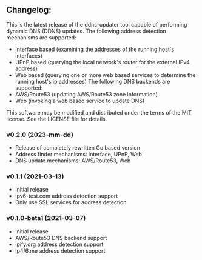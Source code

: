 ## Changelog:
This is the latest release of the ddns-updater tool capable of performing dynamic DNS (DDNS) updates.
The following address detection mechanisms are supported:
* Interface based (examining the addresses of the running host's interfaces)
* UPnP based (querying the local network's router for the external IPv4 address)
* Web based (querying one or more web based services to determine the running host's ip addresses)
The following DNS backends are supported:
* AWS/Route53 (updating AWS/Route53 zone information)
* Web (invoking a web based service to update DNS)

This software may be modified and distributed under the terms
of the MIT license.  See the LICENSE file for details.

### v0.2.0 (2023-mm-dd)
* Release of completely rewritten Go based version
* Address finder mechanisms: Interface, UPnP, Web
* DNS update mechanisms: AWS/Route53, Web

### v0.1.1 (2021-03-13)
* Initial release
* ipv6-test.com address detection support
* Only use SSL services for address detection

### v0.1.0-beta1 (2021-03-07)
* Initial release
* AWS/Route53 DNS backend support
* ipify.org address detection support
* ip4/6.me address detection support